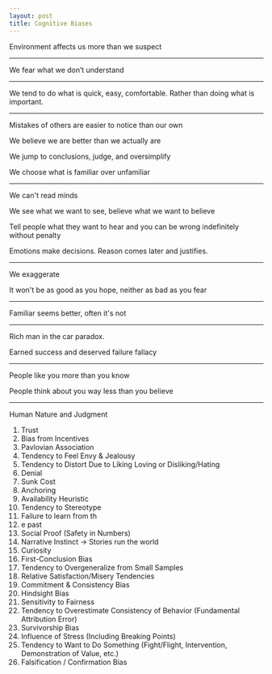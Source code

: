 ```yaml
---
layout: post
title: Cognitive Biases   
---
```




Environment affects us more than we suspect

---

We fear what we don’t understand 

---

We tend to do what is quick, easy, comfortable. Rather than doing what is important.

---

Mistakes of others are easier to notice than our own 

We believe we are better than we actually are

We jump to conclusions, judge, and oversimplify 

We choose what is familiar over unfamiliar 

---

We can't read minds

We see what we want to see, believe what we want to believe 

Tell people what they want to hear and you can be wrong indefinitely without penalty

Emotions make decisions. Reason comes later and justifies.

---

We exaggerate

It won't be as good as you hope, neither as bad as you fear 

---

Familiar seems better, often it's not 

---

Rich man in the car paradox. 

Earned success and deserved failure fallacy

---

People like you more than you know 

People think about you way less than you believe 

---

Human Nature and Judgment
1. Trust
2. Bias from Incentives
3. Pavlovian Association
4. Tendency to Feel Envy & Jealousy
5. Tendency to Distort Due to Liking Loving or Disliking/Hating
6. Denial
7. Sunk Cost
8. Anchoring
9. Availability Heuristic
10. Tendency to Stereotype
11. Failure to learn from th
12. e past
13. Social Proof (Safety in Numbers)
14. Narrative Instinct -> Stories run the world
15. Curiosity
16. First-Conclusion Bias
17. Tendency to Overgeneralize from Small Samples
18. Relative Satisfaction/Misery Tendencies
19. Commitment & Consistency Bias
20. Hindsight Bias
21. Sensitivity to Fairness
22. Tendency to Overestimate Consistency of Behavior (Fundamental Attribution Error)
23. Survivorship Bias
24. Influence of Stress (Including Breaking Points)
25. Tendency to Want to Do Something (Fight/Flight, Intervention, Demonstration of Value, etc.)
26. Falsification / Confirmation Bias